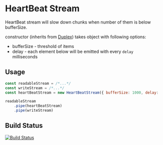 # HeartBeat Stream
HeartBeat stream will slow down chunks when number of them is below bufferSize.


constructor (inherits from [Duplex](https://nodejs.org/api/stream.html#stream_api_for_stream_implementers)) takes object with following options:
- bufferSize - threshold of items
- delay - each element below will be emitted with every `delay` milliseconds

## Usage
```javascript
const readableStream = /*...*/
const writeStream = /*...*/
const heartBeatStream = new HeartBeatStream({ bufferSize: 1000, delay: 1000 })

readableStream
    .pipe(heartBeatStream)
    .pipe(writeStream)
```

## Build Status
[![Build Status](https://travis-ci.org/krikus/heartbeat-stream.svg?branch=master)](https://travis-ci.org/krikus/heartbeat-stream)